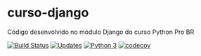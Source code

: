 # curso-django
Código desenvolvido no módulo Django do curso Python Pro BR

[![Build Status](https://travis-ci.org/thiagohubes/curso-django.svg?branch=master)](https://travis-ci.org/thiagohubes/curso-django)
[![Updates](https://pyup.io/repos/github/thiagohubes/curso-django/shield.svg)](https://pyup.io/repos/github/thiagohubes/curso-django/)
[![Python 3](https://pyup.io/repos/github/thiagohubes/curso-django/python-3-shield.svg)](https://pyup.io/repos/github/thiagohubes/curso-django/)
[![codecov](https://codecov.io/gh/thiagohubes/curso-django/branch/master/graph/badge.svg)](https://codecov.io/gh/thiagohubes/curso-django)
